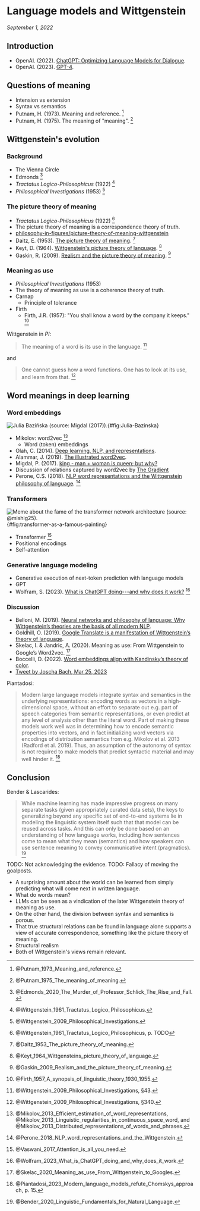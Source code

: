 Language models and Wittgenstein
===============================================================================

*September 1, 2022*


<!-- PAGETOC -->


Introduction
-------------------------------------------------------------------------------

-   OpenAI. (2022). [ChatGPT: Optimizing Language Models for Dialogue](https://openai.com/blog/chatgpt).
-   OpenAI. (2023). [GPT-4](https://openai.com/research/gpt-4).


Questions of meaning
-------------------------------------------------------------------------------

-   Intension vs extension
-   Syntax vs semantics
-   Putnam, H. (1973). Meaning and reference. [^Putnam1973]
-   Putnam, H. (1975). The meaning of "meaning". [^Putnam1975]

[^Putnam1973]: @Putnam_1973_Meaning_and_reference\.
[^Putnam1975]: @Putnam_1975_The_meaning_of_meaning\.


Wittgenstein's evolution
-------------------------------------------------------------------------------

### Background

-   The Vienna Circle
-   Edmonds [^Edmonds2020]
-   *Tractatus Logico-Philosophicus* (1922) [^Tractatus]
-   *Philosophical Investigations* (1953) [^PhilosophicalInvestigations]

[^Edmonds2020]: @Edmonds_2020_The_Murder_of_Professor_Schlick_The_Rise_and_Fall\.
[^PhilosophicalInvestigations]: @Wittgenstein_2009_Philosophical_Investigations\.
[^Tractatus]: @Wittgenstein_1961_Tractatus_Logico_Philosophicus\.


### The picture theory of meaning

-   *Tractatus Logico-Philosophicus* (1922) [^Wittgenstein1961pTODO]
-   The picture theory of meaning is a correspondence theory of truth.
-   [philosophy-in-figures/picture-theory-of-meaning-wittgenstein](https://philosophy-in-figures.tumblr.com/post/179388014391/picture-theory-of-meaning-wittgenstein)
-   Daitz, E. (1953). [The picture theory of meaning](https://www.jstor.org/stable/2251383). [^Daitz1953]
-   Keyt, D. (1964). [Wittgenstein's picture theory of language](https://www.jstor.org/stable/2183303). [^Keyt1964]
-   Gaskin, R. (2009). [Realism and the picture theory of meaning](https://www.jstor.org/stable/43154543). [^Gaskin2009]

[^Wittgenstein1961pTODO]: @Wittgenstein_1961_Tractatus_Logico_Philosophicus\, p. TODO
[^Daitz1953]: @Daitz_1953_The_picture_theory_of_meaning\.
[^Keyt1964]: @Keyt_1964_Wittgensteins_picture_theory_of_language\.
[^Gaskin2009]: @Gaskin_2009_Realism_and_the_picture_theory_of_meaning\.


### Meaning as use

-   *Philosophical Investigations* (1953)
-   The theory of meaning as use is a coherence theory of truth.
-   Carnap
    -   Principle of tolerance
-   Firth
    -   Firth, J.R. (1957): "You shall know a word by the company it keeps." [^Firth1957]

Wittgenstein in *PI*:

>   The meaning of a word is its use in the language. [^Wittgenstein2009Sec43]

and

>   One cannot guess how a word functions.
>   One has to look at its use, and learn from that. [^Wittgenstein2009Sec340]

[^Firth1957]: @Firth_1957_A_synopsis_of_linguistic_theory_1930_1955\.
[^Wittgenstein2009Sec43]: @Wittgenstein_2009_Philosophical_Investigations\, &sect;43.
[^Wittgenstein2009Sec340]: @Wittgenstein_2009_Philosophical_Investigations\, &sect;340.


Word meanings in deep learning
-------------------------------------------------------------------------------

### Word embeddings

![Julia Bazi&nacute;ska (source: [Migdal (2017)](https://p.migdal.pl/2017/01/06/king-man-woman-queen-why.html/)).](img/Julia-Bazinska.jpg){#fig:Julia-Bazinska}

-   Mikolov: word2vec [^Mikolov2013]
    -   Word (token) embeddings
-   Olah, C. (2014). [Deep learning, NLP, and representations](https://colah.github.io/posts/2014-07-NLP-RNNs-Representations/).
-   Alammar, J. (2019). [The illustrated word2vec](https://jalammar.github.io/illustrated-word2vec/).
-   Migdal, P. (2017). [king - man + woman is queen; but why?](https://p.migdal.pl/2017/01/06/king-man-woman-queen-why.html)
-   Discussion of relations captured by word2vec by [The Gradient](https://thegradient.pub/nlp-imagenet/)
-   Perone, C.S. (2018). [NLP word representations and the Wittgenstein philosophy of language](http://blog.christianperone.com/2018/05/nlp-word-representations-and-the-wittgenstein-philosophy-of-language/). [^Perone2018]


[^Mikolov2013]: @Mikolov_2013_Efficient_estimation_of_word_representations\,
    @Mikolov_2013_Linguistic_regularities_in_continuous_space_word\, and
    @Mikolov_2013_Distributed_representations_of_words_and_phrases\.
[^Perone2018]: @Perone_2018_NLP_word_representations_and_the_Wittgenstein\.


### Transformers

![Meme about the fame of the transformer network architecture (source: [&commat;mishig25](https://twitter.com/mishig25/status/1549859201207484417)).](img/transformer-as-a-famous-painting.jpg){#fig:transformer-as-a-famous-painting}

-   Transformer [^Vaswani2017]
-   Positional encodings
-   Self-attention

[^Vaswani2017]: @Vaswani_2017_Attention_is_all_you_need\.


### Generative language modeling

-   Generative execution of next-token prediction with language models
-   GPT
-   Wolfram, S. (2023). [What is ChatGPT doing---and why does it work?](https://writings.stephenwolfram.com/2023/02/what-is-chatgpt-doing-and-why-does-it-work/) [^Wolfram2023]

[^Wolfram2023]: @Wolfram_2023_What_is_ChatGPT_doing_and_why_does_it_work\.


### Discussion

-   Belloni, M. (2019). [Neural networks and philosophy of language: Why Wittgenstein’s theories are the basis of all modern NLP](https://towardsdatascience.com/neural-networks-and-philosophy-of-language-31c34c0796da).
-   Goldhill, O. (2019). [Google Translate is a manifestation of Wittgenstein’s theory of language](https://qz.com/1549212/google-translate-is-a-manifestation-of-wittgensteins-theory-of-language).
-   Skelac, I. & Jandric, A. (2020). Meaning as use: From Wittgenstein to Google’s Word2vec. [^Skelac2020]
-   Boccelli, D. (2022). [Word embeddings align with Kandinsky’s theory of color](https://towardsdatascience.com/word-embeddings-align-with-kandinskys-theory-of-color-26288b864834).
-   [Tweet by Joscha Bach, Mar 25, 2023](https://twitter.com/Plinz/status/1639629419881873410)

Piantadosi:

>   Modern large language models integrate syntax and semantics in the underlying
>   representations: encoding words as vectors in a high-dimensional space,
>   without an effort to separate out e.g. part of speech categories from semantic
>   representations, or even predict at any level of analysis other than the literal
>   word. Part of making these models work well was in determining how to encode
>   semantic properties into vectors, and in fact initializing word vectors via
>   encodings of distribution semantics from e.g. Mikolov et al. 2013 (Radford et al. 2019).
>   Thus, an assumption of the autonomy of syntax is not required to make models
>   that predict syntactic material and may well hinder it. [^Piantadosi2023p15]

[^Piantadosi2023p15]: @Piantadosi_2023_Modern_language_models_refute_Chomskys_approach\, p. 15.
[^Skelac2020]: @Skelac_2020_Meaning_as_use_From_Wittgenstein_to_Googles\.


Conclusion
-------------------------------------------------------------------------------

Bender & Lascarides:

>   While machine learning has made impressive progress
>   on many separate tasks (given appropriately curated data sets), the keys to generalizing beyond
>   any specific set of end-to-end systems lie in modeling the linguistic system itself such that that
>   model can be reused across tasks. And this can only be done based on an understanding of how
>   language works, including how sentences come to mean what they mean (semantics) and how
>   speakers can use sentence meaning to convey communicative intent (pragmatics). [^Bender2020]

TODO: Not acknowledging the evidence.
TODO: Fallacy of moving the goalposts.

-   A surprising amount about the world can be learned from simply predicting what will come next in written language.
-   What do words mean?
-   LLMs can be seen as a vindication of the later Wittgenstein theory of meaning as use.
-   On the other hand, the division between syntax and semantics is porous.
-   That true structural relations can be found in language alone supports a view of accurate correspondence,
    something like the picture theory of meaning.
-   Structural realism
-   Both of Wittgenstein's views remain relevant.

[^Bender2020]: @Bender_2020_Linguistic_Fundamentals_for_Natural_Language\.


<!-- REFERENCES -->
